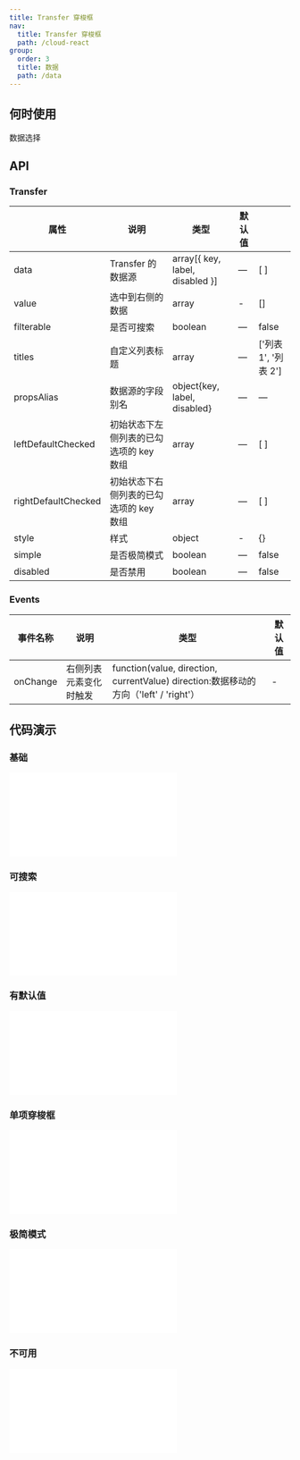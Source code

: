 ```yaml
---
title: Transfer 穿梭框
nav:
  title: Transfer 穿梭框
  path: /cloud-react
group:
  order: 3
  title: 数据
  path: /data
---
```


## 何时使用

数据选择

## API

### Transfer

| 属性                | 说明                                    | 类型                            | 默认值 |                      |
| ------------------- | --------------------------------------- | ------------------------------- | ------ | -------------------- |
| data                | Transfer 的数据源                       | array[{ key, label, disabled }] | —      | [ ]                  |
| value               | 选中到右侧的数据                        | array                           | -      | []                   |
| filterable          | 是否可搜索                              | boolean                         | —      | false                |
| titles              | 自定义列表标题                          | array                           | —      | ['列表 1', '列表 2'] |
| propsAlias          | 数据源的字段别名                        | object{key, label, disabled}    | —      | —                    |
| leftDefaultChecked  | 初始状态下左侧列表的已勾选项的 key 数组 | array                           | —      | [ ]                  |
| rightDefaultChecked | 初始状态下右侧列表的已勾选项的 key 数组 | array                           | —      | [ ]                  |
| style               | 样式                                    | object                          | -      | {}                   |
| simple              | 是否极简模式                            | boolean                         | —      | false                |
| disabled            | 是否禁用                                | boolean                         | —      | false                |

### Events

| 事件名称 | 说明                   | 类型                                                                                  | 默认值 |
| -------- | ---------------------- | ------------------------------------------------------------------------------------- | ------ |
| onChange | 右侧列表元素变化时触发 | function(value, direction, currentValue) direction:数据移动的方向（'left' / 'right'） | -      |

## 代码演示

### 基础

<embed src="@components/transfer/demos/basic.md" />

### 可搜索

<embed src="@components/transfer/demos/searchable.md" />

### 有默认值

<embed src="@components/transfer/demos/defaultChecked.md" />

### 单项穿梭框

<embed src="@components/transfer/demos/oneWay.md" />

### 极简模式

<embed src="@components/transfer/demos/simple.md" />

### 不可用

<embed src="@components/transfer/demos/disabled.md" />
